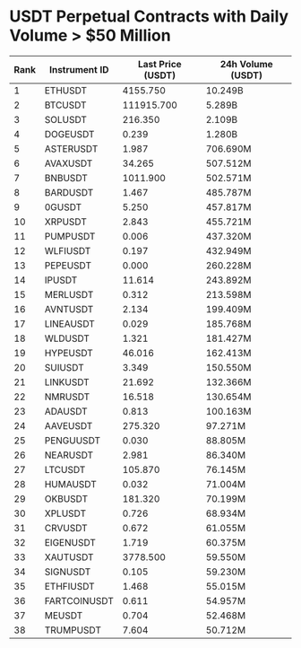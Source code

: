 # USDT Perpetual Contracts with Daily Volume > $50 Million

| Rank | Instrument ID | Last Price (USDT) | 24h Volume (USDT) |
|------|---------------|-------------------|-------------------|
| 1 | ETHUSDT | 4155.750 | 10.249B |
| 2 | BTCUSDT | 111915.700 | 5.289B |
| 3 | SOLUSDT | 216.350 | 2.109B |
| 4 | DOGEUSDT | 0.239 | 1.280B |
| 5 | ASTERUSDT | 1.987 | 706.690M |
| 6 | AVAXUSDT | 34.265 | 507.512M |
| 7 | BNBUSDT | 1011.900 | 502.571M |
| 8 | BARDUSDT | 1.467 | 485.787M |
| 9 | 0GUSDT | 5.250 | 457.817M |
| 10 | XRPUSDT | 2.843 | 455.721M |
| 11 | PUMPUSDT | 0.006 | 437.320M |
| 12 | WLFIUSDT | 0.197 | 432.949M |
| 13 | PEPEUSDT | 0.000 | 260.228M |
| 14 | IPUSDT | 11.614 | 243.892M |
| 15 | MERLUSDT | 0.312 | 213.598M |
| 16 | AVNTUSDT | 2.134 | 199.409M |
| 17 | LINEAUSDT | 0.029 | 185.768M |
| 18 | WLDUSDT | 1.321 | 181.427M |
| 19 | HYPEUSDT | 46.016 | 162.413M |
| 20 | SUIUSDT | 3.349 | 150.550M |
| 21 | LINKUSDT | 21.692 | 132.366M |
| 22 | NMRUSDT | 16.518 | 130.654M |
| 23 | ADAUSDT | 0.813 | 100.163M |
| 24 | AAVEUSDT | 275.320 | 97.271M |
| 25 | PENGUUSDT | 0.030 | 88.805M |
| 26 | NEARUSDT | 2.981 | 86.340M |
| 27 | LTCUSDT | 105.870 | 76.145M |
| 28 | HUMAUSDT | 0.032 | 71.004M |
| 29 | OKBUSDT | 181.320 | 70.199M |
| 30 | XPLUSDT | 0.726 | 68.934M |
| 31 | CRVUSDT | 0.672 | 61.055M |
| 32 | EIGENUSDT | 1.719 | 60.375M |
| 33 | XAUTUSDT | 3778.500 | 59.550M |
| 34 | SIGNUSDT | 0.105 | 59.230M |
| 35 | ETHFIUSDT | 1.468 | 55.015M |
| 36 | FARTCOINUSDT | 0.611 | 54.957M |
| 37 | MEUSDT | 0.704 | 52.468M |
| 38 | TRUMPUSDT | 7.604 | 50.712M |
